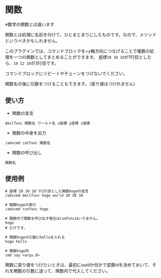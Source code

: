 # 関数
※数学の関数とは違います

関数とは処理に名前を付けて、ひとまとまりにしたものです。なので、メソッドというべきかもしれません。

このプラグインでは、コマンドブロックを+y軸方向につなげることで複数の処理を一つの関数としてまとめることができます。
座標`10 10 10`が1行目としたら、`10 12 10`が3行目です。

コマンドブロックにリピートやチェーンをつけないでください。

関数名の後に引数をつけることもできます。（戻り値はつけれません）
## 使い方
- 関数の宣言
```
declfunc 関数名 ワールド名 x座標 y座標 z座標
```
- 関数の中身を出力
```
/advcmd catfunc 関数名
```
- 関数の呼び出し
```
関数名
```
## 使用例
```
# 座標`20 30 10`が1行目とした関数hogeの宣言
/advcmd declfunc hoge world 20 30 10

# 関数hogeの実行
/advcmd runfunc hoge

# 関数内で関数を呼び出す場合はrunFuncはいりません。
hoge
# だけです。

# 関数hogeの引数にhelloを入れる
hoge hello

# 関数hoge内
cmd say <args.0>
```
関数に戻り値をつけたいときは、最初にuuidか何かで変数idを決めておいて、それを関数の引数に送って、関数内で代入してください。